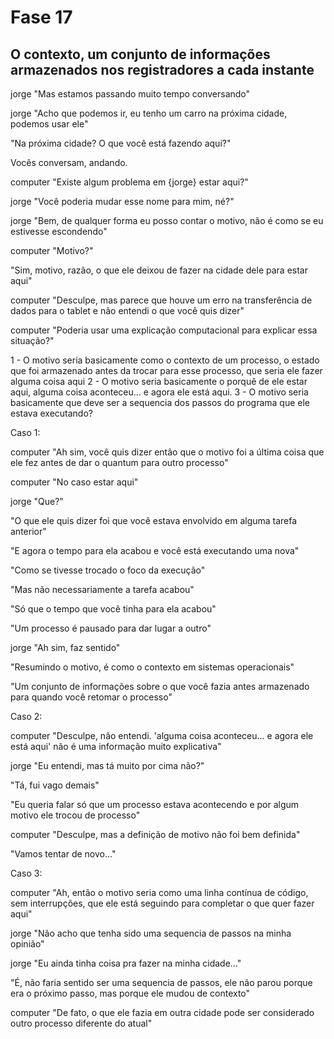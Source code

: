 # Fase 17

## O contexto, um conjunto de informações armazenados nos registradores a cada instante

jorge "Mas estamos passando muito tempo conversando"

jorge "Acho que podemos ir, eu tenho um carro na próxima cidade, podemos usar ele"

"Na próxima cidade? O que você está fazendo aqui?"

Vocês conversam, andando.

computer "Existe algum problema em {jorge} estar aqui?"

jorge "Você poderia mudar esse nome para mim, né?"

jorge "Bem, de qualquer forma eu posso contar o motivo, não é como se eu estivesse escondendo"

computer "Motivo?"

"Sim, motivo, razão, o que ele deixou de fazer na cidade dele para estar aqui"

computer "Desculpe, mas parece que houve um erro na transferência de dados para o tablet e não entendi o que você quis dizer"

computer "Poderia usar uma explicação computacional para explicar essa situação?"

1 - O motivo seria basicamente como o contexto de um processo, o estado que foi armazenado antes da trocar para esse processo, que seria ele fazer alguma coisa aqui
2 - O motivo seria basicamente o porquê de ele estar aqui, alguma coisa aconteceu... e agora ele está aqui.
3 - O motivo seria basicamente que deve ser a sequencia dos passos do programa que ele estava executando?

Caso 1:

computer "Ah sim, você quis dizer então que o motivo foi a última coisa que ele fez antes de dar o quantum para outro processo"

computer "No caso estar aqui"

jorge "Que?"

"O que ele quis dizer foi que você estava envolvido em alguma tarefa anterior"

"E agora o tempo para ela acabou e você está executando uma nova"

"Como se tivesse trocado o foco da execução"

"Mas não necessariamente a tarefa acabou"

"Só que o tempo que você tinha para ela acabou"

"Um processo é pausado para dar lugar a outro"

jorge "Ah sim, faz sentido"

"Resumindo o motivo, é como o contexto em sistemas operacionais"

"Um conjunto de informações sobre o que você fazia antes armazenado para quando você retomar o processo"

Caso 2:

computer "Desculpe, não entendi. 'alguma coisa aconteceu... e agora ele está aqui' não é uma informação muito explicativa"

jorge "Eu entendi, mas tá muito por cima não?"

"Tá, fui vago demais"

"Eu queria falar só que um processo estava acontecendo e por algum motivo ele trocou de processo"

computer "Desculpe, mas a definição de motivo não foi bem definida"

"Vamos tentar de novo..."

Caso 3:

computer "Ah, então o motivo seria como uma linha contínua de código, sem interrupções, que ele está seguindo para completar o que quer fazer aqui"

jorge "Não acho que tenha sido uma sequencia de passos na minha opinião"

jorge "Eu ainda tinha coisa pra fazer na minha cidade..."

"É, não faria sentido ser uma sequencia de passos, ele não parou porque era o próximo passo, mas porque ele mudou de contexto"

computer "De fato, o que ele fazia em outra cidade pode ser considerado outro processo diferente do atual"
